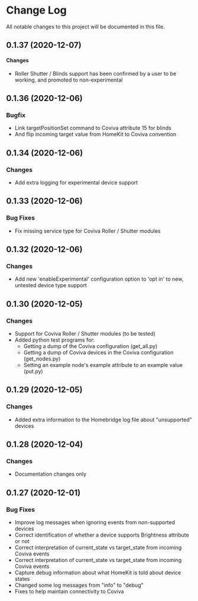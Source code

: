 # Change Log

All notable changes to this project will be documented in this file.

## 0.1.37 (2020-12-07)

#### Changes

* Roller Shutter / Blinds support has been confirmed by a user to be working, and promoted to non-experimental

## 0.1.36 (2020-12-06)

### Bugfix

* Link targetPositionSet command to Coviva attribute 15 for blinds
* And flip incoming target value from HomeKit to Coviva convention

## 0.1.34 (2020-12-06)

### Changes

* Add extra logging for experimental device support

## 0.1.33 (2020-12-06)

### Bug Fixes

* Fix missing service type for Coviva Roller / Shutter modules

## 0.1.32 (2020-12-06)

### Changes

* Add new 'enableExperimental' configuration option to 'opt in' to new, untested device type support

## 0.1.30 (2020-12-05)

### Changes

* Support for Coviva Roller / Shutter modules (to be tested)
* Added python test programs for:
  * Getting a dump of the Coviva configuration (get_all.py)
  * Getting a dump of Coviva devices in the Coviva configuration (get_nodes.py)
  * Setting an example node's example attribute to an example value (put.py)

## 0.1.29 (2020-12-05)

### Changes

* Added extra information to the Homebridge log file about "unsupported" devices

## 0.1.28 (2020-12-04)

### Changes

* Documentation changes only

## 0.1.27 (2020-12-01)

### Bug Fixes

* Improve log messages when ignoring events from non-supported devices
* Correct identification of whether a device supports Brightness attribute or not
* Correct interpretation of current_state vs target_state from incoming Coviva events
* Correct interpretation of current_state vs target_state from incoming Coviva events
* Capture debug information about what HomeKit is told about device states
* Changed some log messages from "info" to "debug"
* Fixes to help maintain connectivity to Coviva


